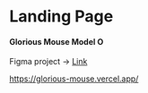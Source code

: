 # Landing Page
#### Glorious Mouse Model O
Figma project -> [Link](https://www.figma.com/file/XPMnn4rYbALAWikw3wRZXQ/Untitled?node-id=0%3A1)

https://glorious-mouse.vercel.app/
